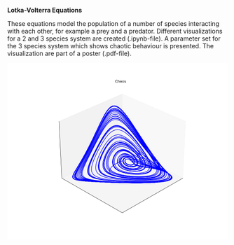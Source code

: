 **Lotka-Volterra Equations**

These equations model the population of a number of species interacting with each other, for example a prey and a predator. Different visualizations for a 2 and 3 species system are created (.ipynb-file). A parameter set for the 3 species system which shows chaotic behaviour is presented. The visualization are part of a poster (.pdf-file). 

![](Chaos_phase.png)
